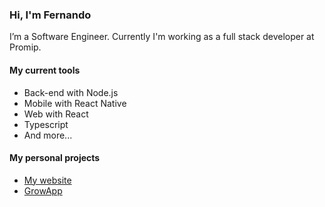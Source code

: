 ### Hi, I'm Fernando

I’m a Software Engineer. Currently I'm working as a full stack developer at Promip.

#### My current tools
- Back-end with Node.js
- Mobile with React Native  
- Web with React    
- Typescript  
- And more...

#### My personal projects
- [My website](https://fzabin.github.io/ "Fernando Zabin's website")
- [GrowApp](https://play.google.com/store/apps/details?id=br.com.bison.abacate "GrowApp's Play Store page")
